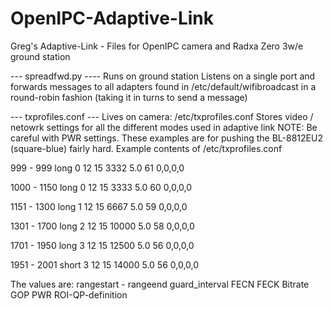 # OpenIPC-Adaptive-Link
Greg's Adaptive-Link - Files for OpenIPC camera and Radxa Zero 3w/e ground station


--- spreadfwd.py ----
Runs on ground station
Listens on a single port and forwards messages to all adapters found in /etc/default/wifibroadcast in a round-robin fashion (taking it in turns to send a message)

--- txprofiles.conf ---
Lives on camera: /etc/txprofiles.conf
Stores video / netowrk settings for all the different modes used in adaptive link
NOTE: Be careful with PWR settings.  These examples are for pushing the BL-8812EU2 (square-blue) fairly hard.
Example contents of /etc/txprofiles.conf

999 - 999 long 0 12 15 3332 5.0 61 0,0,0,0

1000 - 1150 long 0 12 15 3333 5.0 60 0,0,0,0

1151 - 1300 long 1 12 15 6667 5.0 59 0,0,0,0

1301 - 1700 long 2 12 15 10000 5.0 58 0,0,0,0

1701 - 1950 long 3 12 15 12500 5.0 56 0,0,0,0

1951 - 2001 short 3 12 15 14000 5.0 56 0,0,0,0

The values are: rangestart - rangeend guard_interval FECN FECK Bitrate GOP PWR ROI-QP-definition 
